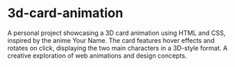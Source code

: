 # 3d-card-animation
A personal project showcasing a 3D card animation using HTML and CSS, inspired by the anime Your Name. The card features hover effects and rotates on click, displaying the two main characters in a 3D-style format. A creative exploration of web animations and design concepts.
